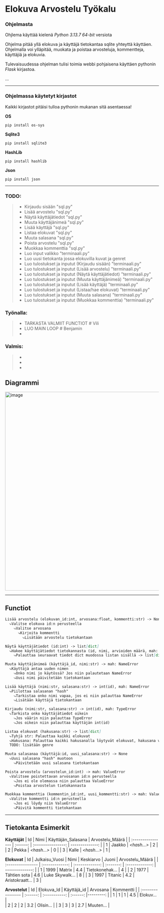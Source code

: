 # Elokuva Arvostelu Työkalu




### Ohjelmasta

Ohjlema käyttää kielenä _Python 3.13.7 64-bit_ versiota

Ohjelma pitää yllä elokuva ja käyttäjä tietokantaa sqlite yhteyttä käyttäen.
Ohjelmalla voi ylläpitää, muokata ja poistaa arvosteluja, kommentteja, käyttäjiä ja elokuvia.

Tulevaisuudessa ohjelman tulisi toimia webbi pohjaisena käyttäen pythonin _Flask_ kirjastoa.

...

---

### Ohjelmassa käytetyt kirjastot

Kaikki kirjastot pitäisi tulloa pythonin mukanan sitä asentaessa!

**OS**
```
pip install os-sys
```

**Sqlite3**
```
pip install sqlite3
```

**HashLib**
```
pip install hashlib
```

**Json**
```
pip install json
```

---

### TODO:

> - Kirjaudu sisään "sql.py"
> - Lisää arvostelu "sql.py"
> - Näytä käyttäjätiedot "sql.py"
> - Muuta käyttäjänimeä "sql.py"
> - Lisää käyttäjä "sql.py"
> - Listaa elokuvat "sql.py"
> - Muuta salasana "sql.py"
> - Poista arvostelu "sql.py"
> - Muokkaa kommenttia "sql.py"
> - Luo input valikko "terminaali.py"
> - Luo uusi tietokanta jossa elokuvilla kuvat ja genret
> - Luo tulostukset ja inputut (Kirjaudu sisään) "terminaali.py"
> - Luo tulostukset ja inputut (Lisää arvostelu) "terminaali.py"
> - Luo tulostukset ja inputut (Näytä käyttäjätiedot) "terminaali.py"
> - Luo tulostukset ja inputut (Muuta käyttäjänimeä) "terminaali.py"
> - Luo tulostukset ja inputut (Lisää käyttäjä) "terminaali.py"
> - Luo tulostukset ja inputut (Listaa/hae elokuvat) "terminaali.py"
> - Luo tulostukset ja inputut (Muuta salasana) "terminaali.py"
> - Luo tulostukset ja inputut (Muokkaa kommenttia) "terminaali.py"

### Työnalla:

> - TARKASTA VALMIIT FUNCTIOT # Vili
> - LUO MAIN LOOP # Benjamin
> - 

### Valmis:

> -
> -
> -


## Diagrammi

<img width="1155" height="651" alt="image" src="https://github.com/user-attachments/assets/095055e1-37ac-4975-a4c3-85af297bfeca" />

---
## Functiot

```md
Lisää arvostelu (elokuvan_id:int, arvosana:float, kommentti:str) -> None
  ⤷Valitse elokuva id:n perusteella
    ⤷Valitse arvosana
      ⤷Kirjoita kommentti
        ⤷Lisätään arvostelu tietokantaan
```

```md
Näytä käyttäjätiedot (id:int) -> list[dict]
  ⤷Hakee käyttäjätiedot tietokannasta (id, nimi, arvioiden määrä, mah: kaikki käyttäjän arvostelut)
    ⤷Palauttaa seuraavat tiedot dict muodossa listan sisällä -> list[dict]
```

```md
Muuta käyttäjänimeä (käyttäjä_id, nimi:str) -> mah: NameError
  ⤷Käyttäjä antaa uuden nimen
    ⤷Onko nimi jo käytössä? Jos niin palautetaan NameError
    ⤷Uusi nimi päivitetään tietokantaan
```

```md
Lisää käyttäjä (nimi:str, salasana:str) -> int(id), mah: NameError
  ⤷Piilottaa salasanan "hash"
    ⤷Tarkistaa onko nimi vapaa, jos ei niin palauttaa NameError
    ⤷Lisätään käyttäjä tietokantaan
```

```md
Kirjaudu (nimi:str, salasana:str) -> int(id), mah: TypeError
  ⤷Tarkista onko käyttäjätiedot oikein
    ⤷Jos väärin niin palauttaa TypeError
    ⤷Jos oikein niin palauttaa käyttäjän int(id)
```

```md
Listaa elokuvat (hakusana:str) -> list[dict]
  ⤷Tyhjä str: Palauttaa kaikki elokuvat
  ⤷Hakusana: Palauttaa kaikki hakusanalla löytyvät elokuvat, hakusana voi olla nimi tai vuosi
  TODO: lisätään genre
```

```md
Muuta salasanaa (käyttäjä:id, uusi_salasana:str) -> None
  ⤷Uusi salasana "hash" muotoon
    ⤷Päivitetään uusi salasana tietokantaan
```

```md
Poista arvostelu (arvostelun_id:int) -> mah: ValueError
  ⤷Valitsee poistettavan arvosanan id:n perusteella
    ⤷Jos ei ole olemassa niin palauttaa ValueError
    ⤷Poistaa arvostelun tietokannasta
```

```md
Muokkaa kommenttia (kommentin_id:int, uusi_kommentti:str) -> mah: ValueError
  ⤷Valitse kommentti id:n perusteella
    ⤷Jos ei löydy niin ValueError
    ⤷Päivitä kommentti tietokantaan
```

---

## Tietokanta Esimerkit
**Käyttäjät**
| Id                | Nimi     | Käyttäjän_Salasana | Arvostelu_Määrä |
| :---------------- | :------: | :----------------: | --------------: |
| 1                 |   Jaakko | *<hash...>*        | 2               |
| 2                 |   Pekka  | *<hash...>*        | 0               |
| 3                 |   Kalle  | *<hash...>*        | 1               |

**Elokuvat**
| Id                | Julkaisu_Vuosi  | Nimi            | Keskiarvo | Juoni           | Arvostelu_Määrä |
| :---------------- | :-------------: | :-------------: | :-------: | :-------------: | --------------: |
| 1                 |   1999          |   Matrix        | 4.4       | Tietokonehak... | 4               |
| 2                 |   1977          |   Tähtien sota  | 4.6       | Luke Skywalk... | 8               |
| 3                 |   1997          |   Titanic       | 4.2       | Aristokraatt... | 3               |

**Arvostelut**
| Id                | Elokuva_Id | Käyttäjä_id | Arvosana | Kommentti |
| :---------------- | :------: | :-----------: | :------: |---------: |
| 1                 |   1      | 1             | 4.5      | Elokuv... |    
| 2                 |   2      | 2             | 3.2      | Olisin... |
| 3                 |   3      | 3             | 2.7      | Muuten... |
